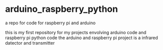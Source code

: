 # arduino_raspberry_python
a repo for code for raspberry pi and arduino

this is my first repository for my projects envolving arduino code and raspberry pi python code
the arduino and raspberry pi project is a infrared datector and transmitter
